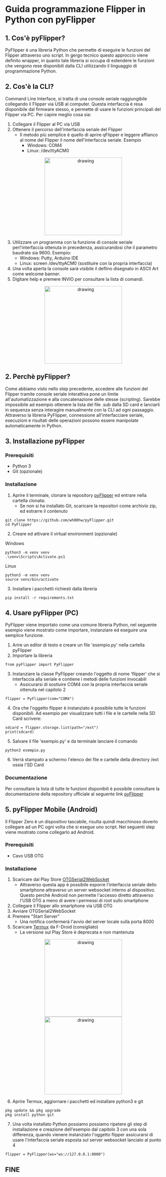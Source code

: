 # **Guida programmazione Flipper in Python con pyFlipper**

## **1. Cos'è pyFlipper?**

PyFlipper è una libreria Python che permette di eseguire le funzioni del Flipper attraverso uno script. In gergo tecnico questo approccio viene definito wrapper, in quanto tale libreria si occupa di estendere le funzioni che vengono rese disponibili dalla CLI utilizzando il linguaggio di programmazione Python.

## **2. Cos'è la CLI?**

Command Line Interface, si tratta di una console seriale raggiungibile collegando il Flipper via USB al computer. Questa interfaccia è resa disponibile dal firmware stesso, e permette di usare le funzioni principali del Flipper via PC. 
Per capire meglio cosa sia:

1. Collegare il Flipper al PC via USB
2.  Ottenere il percorso dell'interfaccia seriale del Flipper
	- Il metodo più semplice è quello di aprire qFlipper e leggere affianco al nome del Flipper il nome dell'interfaccia seriale. Esempio
		- Windows: COM4
		- Linux: /dev/ttyACM0

<div align=center><img src="images/qflipper.png" alt="drawing" width="250"/></div>

3. Utilizzare un programma con la funzione di console seriale perl'interfaccia ottenuta in precedenza, assicurandosi che il parametro baudrate sia 9600. Esempio:
	- Windows: Putty, Arduino IDE
	- Linux: screen /dev/ttyACM0 (sostituire con la propria interfaccia)
4. Una volta aperta la console sarà visibile il deflino disegnato in ASCII Art come welcome banner.
5. Digitare help e premere INVIO per consultare la lista di comandi.

<div align=center><img src="images/cli.jpeg" alt="drawing" width="250"/></div>

## **2. Perchè pyFlipper?**

Come abbiamo visto nello step precedente, accedere alle funzioni del Flipper tramite console seriale interattiva pone un limite all'automatizzazione e alla concatenazione delle stesse (scripting). Sarebbe impossibile ad esempio ottenere la lista del file .sub dalla SD card e lanciarli in sequenza senza interagire manualmente con la CLI ad ogni passaggio. Attraverso la libreria PyFlipper, connessione all'interfacciare seriale, esecuzioni e risultati delle operazioni possono essere manipolate automaticamente in Python.


## **3. Installazione pyFlipper**

### Prerequisiti
- Python 3
- Git (opzionale)

### Installazione

1. Aprire il terminale, clonare la repository [pyFlipper](https://github.com/wh00hw/pyFlipper) ed entrare nella cartella clonata:
	- Se non si ha installato Git, scaricare la repositori come archivio zip, ed estrarre il contenuto
```
git clone https://github.com/wh00hw/pyFlipper.git
cd PyFlipper
```

2. Creare ed attivare il virtual environment (opzionale)

Windows
```
python3 -m venv venv
.\venv\Scripts\Activate.ps1
```

Linux
```
python3 -m venv venv
source venv/bin/activate
```

3. Installare i pacchetti richiesti dalla libreria
```
pip install -r requirements.txt
```

## **4. Usare pyFlipper (PC)**

PyFlipper viene importato come una comune libreria Python, nel seguente esempio viene mostrato come importare, instanziare ed eseguire una semplice funzione.

1. Arire un editor di testo e creare un file 'esempio.py' nella cartella pyFlipper
2. Importare la libreria
```
from pyFlipper import PyFlipper
```
3. Instanziare la classe PyFlipper creando l'oggetto di nome 'flipper' che si interfaccia alla seriale e contiene i metodi delle funzioni invocabili
	- Assicurarsi di sostiuire COM4 con la propria interfaccia seriale ottenuta nel capitolo 2
```
flipper = PyFlipper(com="COM4")
```
4. Ora che l'oggetto flipper è instanziato è possibile tutte le funzioni disponibili. Ad esempio per visualizzare tutti i file e le cartelle nella SD Card scrivere:
```
sdcard = flipper.storage.list(path="/ext")
print(sdcard)
```
5. Salvare il file 'esempio.py' e da terminale lanciare il comando
```
python3 esempio.py
```
6. Verrà stampato a schermo l'elenco dei file e cartelle della directory /ext ossia l'SD Card

### Documentazione

Per consultare la lista di tutte le funzioni disponibili è possibile consultare la documentazione della repository ufficiale al seguente link [pyFlipper](https://github.com/wh00hw/pyFlipper)

## **5. pyFlipper Mobile (Android)**

Il Flipper Zero è un dispositivo tascabile, risulta quindi macchinoso doverlo collegare ad un PC ogni volta che si esegue uno script. Nei seguenti step viene mostrato come collegarlo ad Android.

### Prerequisiti
- Cavo USB OTG 

### Installazione

1. Scaricare dal Play Store [OTGSerial2WebSocket](https://play.google.com/store/apps/details?id=com.wh00hw.serial2websocket)
	- Attraverso questa app è possibile esporre l'interfaccia seriale dello smartphone attraverso un server websocket interno al dispositivo. Questo perchè Android non permette l'accesso diretto attraverso l'USB OTG a meno di avere i permessi di root sullo smartphone
2. Collegare il Flipper allo smartphone via USB OTG
3. Avviare OTGSerial2WebSocket
4. Premere "Start Server"
	- Una notifica confermerà l'avvio del server locale sulla porta 8000
5. Scaricare [Termux](https://f-droid.org/repo/com.termux_118.apk) da F-Droid (consigliato)
	- La versione sul Play Store è deprecata e non mantenuta
<div align=center><img src="images/websocket1.png" alt="drawing" width="250"/></div>
<div align=center><img src="images/websocket2.png" alt="drawing" width="250"/></div>

6. Aprire Termux, aggiornare i pacchetti ed installare python3 e git
```
pkg update && pkg upgrade
pkg install python git
```
7. Una volta installato Python possiamo possiamo ripetere gli step di installazione e creazione dell'esempio dal capitolo 3 con una sola differenza, quando vienere instanziato l'oggetto flipper assicurarsi di usare l'interfaccia seriale esposta sul server websocket lanciato al punto 4
```
flipper = PyFlipper(ws="ws://127.0.0.1:8000")
```

## **FINE**
